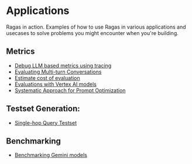 # Applications

Ragas in action. Examples of how to use Ragas in various applications and
usecases to solve problems you might encounter when you're building.


## Metrics

- [Debug LLM based metrics using tracing](_metrics_llm_calls.md)
- [Evaluating Multi-turn Conversations](evaluating_multi_turn_conversations.md)
- [Estimate cost of evaluation](_cost.md)
- [Evaluations with Vertex AI models](vertexai_x_ragas.md)
- [Systematic Approach for Prompt Optimization](prompt_optimization)

## Testset Generation:

- [Single-hop Query Testset](singlehop_testset_gen.md)

## Benchmarking
- [Benchmarking Gemini models](gemini_benchmarking.md)